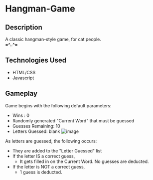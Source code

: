 # Hangman-Game
## Description
 
A classic hangman-style game, for cat people.  
**=^..^=**


## Technologies Used
* HTML/CSS
* Javascript


## Gameplay
Game begins with the following default parameters:
* Wins : 0
* Randomly generated "Current Word" that must be guessed
* Guesses Remaining: 10
* Letters Guessed: blank
![image](https://i.imgur.com/T42e62l.png)

As letters are guessed, the following occurs:
* They are added to the "Letter Guessed" list
* If the letter IS a correct guess,
   * It gets filled in on the Current Word. No guesses are deducted.
* If the letter is NOT a correct guess,
   * 1 guess is deducted.
